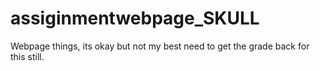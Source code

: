 # assiginmentwebpage_SKULL
Webpage things, its okay but not my best need to get the grade back for this still.
